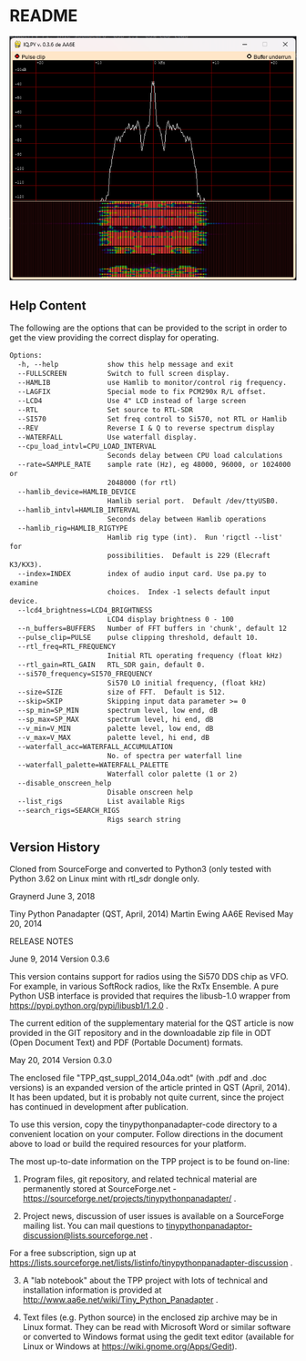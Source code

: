 # README
![SampleImage.png](ReadmeImages/SampleImage.png)
## Help Content
The following are the options that can be provided to the script in order to get the view providing the correct display for operating.
```
Options:
  -h, --help            show this help message and exit
  --FULLSCREEN          Switch to full screen display.
  --HAMLIB              use Hamlib to monitor/control rig frequency.
  --LAGFIX              Special mode to fix PCM290x R/L offset.
  --LCD4                Use 4" LCD instead of large screen
  --RTL                 Set source to RTL-SDR
  --SI570               Set freq control to Si570, not RTL or Hamlib
  --REV                 Reverse I & Q to reverse spectrum display
  --WATERFALL           Use waterfall display.
  --cpu_load_intvl=CPU_LOAD_INTERVAL
                        Seconds delay between CPU load calculations
  --rate=SAMPLE_RATE    sample rate (Hz), eg 48000, 96000, or 1024000 or
                        2048000 (for rtl)
  --hamlib_device=HAMLIB_DEVICE
                        Hamlib serial port.  Default /dev/ttyUSB0.
  --hamlib_intvl=HAMLIB_INTERVAL
                        Seconds delay between Hamlib operations
  --hamlib_rig=HAMLIB_RIGTYPE
                        Hamlib rig type (int).  Run 'rigctl --list' for
                        possibilities.  Default is 229 (Elecraft K3/KX3).
  --index=INDEX         index of audio input card. Use pa.py to examine
                        choices.  Index -1 selects default input device.
  --lcd4_brightness=LCD4_BRIGHTNESS
                        LCD4 display brightness 0 - 100
  --n_buffers=BUFFERS   Number of FFT buffers in 'chunk', default 12
  --pulse_clip=PULSE    pulse clipping threshold, default 10.
  --rtl_freq=RTL_FREQUENCY
                        Initial RTL operating frequency (float kHz)
  --rtl_gain=RTL_GAIN   RTL_SDR gain, default 0.
  --si570_frequency=SI570_FREQUENCY
                        Si570 LO initial frequency, (float kHz)
  --size=SIZE           size of FFT.  Default is 512.
  --skip=SKIP           Skipping input data parameter >= 0
  --sp_min=SP_MIN       spectrum level, low end, dB
  --sp_max=SP_MAX       spectrum level, hi end, dB
  --v_min=V_MIN         palette level, low end, dB
  --v_max=V_MAX         palette level, hi end, dB
  --waterfall_acc=WATERFALL_ACCUMULATION
                        No. of spectra per waterfall line
  --waterfall_palette=WATERFALL_PALETTE
                        Waterfall color palette (1 or 2)
  --disable_onscreen_help
                        Disable onscreen help
  --list_rigs           List available Rigs
  --search_rigs=SEARCH_RIGS
                        Rigs search string
```

## Version History
Cloned from SourceForge and converted to Python3 (only tested with Python 3.62 on Linux mint with rtl_sdr dongle only.

Graynerd June 3, 2018

Tiny Python Panadapter (QST, April, 2014)
Martin Ewing AA6E
Revised May 20, 2014

RELEASE NOTES

June 9, 2014
Version 0.3.6

This version contains support for radios using the Si570 DDS chip as VFO.  For example, in various
SoftRock radios, like the RxTx Ensemble.  A pure Python USB interface is provided that requires the
libusb-1.0 wrapper from https://pypi.python.org/pypi/libusb1/1.2.0 .

The current edition of the supplementary material for the QST article is now provided in the GIT repository
and in the downloadable zip file in ODT (Open Document Text) and PDF (Portable Document) formats.

May 20, 2014
Version 0.3.0

The enclosed file "TPP_qst_suppl_2014_04a.odt" (with .pdf and .doc versions) is an expanded version of the article printed in QST (April, 2014).  It has been updated, but it is probably not quite current, since the project has continued in development after publication.

To use this version, copy the tinypythonpanadapter-code directory to a convenient location on your computer.  Follow directions in the document above to load or build the required resources for your platform.

The most up-to-date information on the TPP project is to be found on-line:

1. Program files, git repository, and related technical material are permanently stored at SourceForge.net - https://sourceforge.net/projects/tinypythonpanadapter/ .

2. Project news, discussion of user issues is available on a SourceForge mailing list.  You can mail questions to tinypythonpanadaptor-discussion@lists.sourceforge.net . 

For a free subscription, sign up at https://lists.sourceforge.net/lists/listinfo/tinypythonpanadapter-discussion .

3. A "lab notebook" about the TPP project with lots of technical and installation information is provided at http://www.aa6e.net/wiki/Tiny_Python_Panadapter .  

4. Text files (e.g. Python source) in the enclosed zip archive may be in Linux format. They can be read with Microsoft Word or similar software or converted to Windows format using the gedit text editor (available for Linux or Windows at https://wiki.gnome.org/Apps/Gedit).


